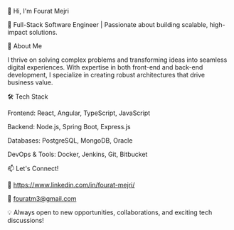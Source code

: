👋 Hi, I'm Fourat Mejri

🚀 Full-Stack Software Engineer | Passionate about building scalable, high-impact solutions.

👀 About Me

I thrive on solving complex problems and transforming ideas into seamless digital experiences. With expertise in both front-end and back-end development, I specialize in creating robust architectures that drive business value.

🛠️ Tech Stack

Frontend: React, Angular, TypeScript, JavaScript

Backend: Node.js, Spring Boot, Express.js

Databases: PostgreSQL, MongoDB, Oracle

DevOps & Tools: Docker, Jenkins, Git, Bitbucket

📫 Let's Connect!

🔗 https://www.linkedin.com/in/fourat-mejri/

📧 fouratm3@gmail.com

💡 Always open to new opportunities, collaborations, and exciting tech discussions!


